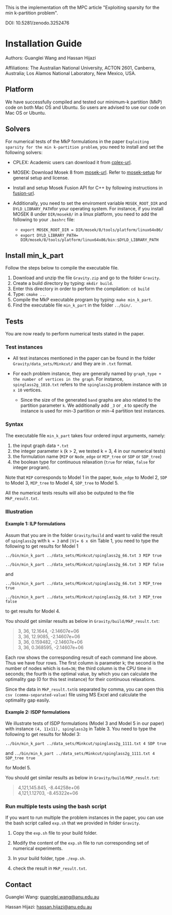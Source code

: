 This is the implementation oft the MPC article "Exploiting sparsity for the min
k-partition problem". 

DOI: 10.5281/zenodo.3252476

# Installation Guide

Authors: Guanglei Wang and Hassan Hijazi 
Affiliations: The Australian National University, ACTON 2601, Canberra, Australia; Los Alamos National Laboratory, New Mexico, USA.

## Platform
We have successfully compiled and tested our minimum-k partition (MkP) code on both Mac OS and Ubuntu. So users are advised to use our code on Mac OS or Ubuntu.
   
## Solvers
For numerical tests of the MkP formulations in the paper `Exploiting sparsity for the min k-partition problem`, you need to install and set the following solvers: 

* CPLEX: Academic users can download it from [cplex-url][].

[cplex-url]: https://ibm.onthehub.com/WebStore/OfferingDetails.aspx?o=6fcc1096-7169-e611-9420-b8ca3a5db7a1&cm_mc_uid=02767726627915009646862&cm_mc_sid_50200000=1504137572 

* MOSEK: Download Mosek 8 from [mosek-url](https://www.mosek.com/downloads/details/10/). Refer to [mosek-setup](https://www.google.com.au/url?sa=t&rct=j&q=&esrc=s&source=web&cd=1&cad=rja&uact=8&ved=0ahUKEwjy0sja6oLWAhXEwLwKHQR_A5YQFggoMAA&url=http%3A%2F%2Fdocs.mosek.com%2F8.1%2Finstall%2Finstallation.html&usg=AFQjCNGEiUPE05E_5_UedXe1mmpCYOimrQ) for general setup and license. 
 

* Install and setup Mosek Fusion API for C++ by following instructions in [fusion-url](https://www.google.com.au/url?sa=t&rct=j&q=&esrc=s&source=web&cd=1&cad=rja&uact=8&ved=0ahUKEwjx1deH34LWAhWLw7wKHWi2An8QFggoMAA&url=http%3A%2F%2Fdocs.mosek.com%2F8.0%2Fcxxfusion%2Finstall.html&usg=AFQjCNFwhQErdOsuD8iSIcDbMo3IERbhdA
). 

* Additionally, you need to set the enviroment variable `MOSEK_ROOT_DIR` and `DYLD_LIBRARY_PATH`for your operating system. For instance, if you install MOSEK 8 under `DIR/mosek8/` in a linux platform, you need to add the following to your `.bashrc` file:

   * `export MOSEK_ROOT_DIR = DIR/mosek/8/tools/platform/linux64x86/`  
	* `export DYLD_LIBRARY_PATH= DIR/mosek/8/tools/platform/linux64x86/bin:$DYLD_LIBRARY_PATH`


[//]: # "To avoid compilation problem, you need to copy Mosek libraries `libfusion64.*, libmosek64.*, libcilkrts.*`under the folder `MOSEK_ROOT_DIR/bin/` to `usr/local/lib/`."

## Install min\_k\_part
Follow the steps below to compile the executable file. 

1. Download and unzip the file `Gravity.zip` and go to the folder `Gravity`. 
2. Create a build directory by typing: `mkdir build`. 
3. Enter this directory in order to perform the compilation: `cd build`
4. Type: `cmake ..`. 
5. Compile the MkP executable program by typing: `make min_k_part`.
6. Find the executable file `min_k_part` in the folder `../bin/`. 

## Tests
You are now ready to perform numerical tests stated in the paper.

### Test instances

* All test instances mentioned in the paper can be found in the folder `Gravity/data_sets/Minkcut/` and they are in `.txt` format.  

* For each problem instance, they are generally named by `graph_type + the number of vertices in the graph`. For instance, `spinglass2g_1010.txt` refers to the `spinglass2g` problem instance with `10 x 10` vertices. 

	* Since the size of the generated `band` graphs are also related to the partition parameter `k`. We additionally add `_3` or `_4` to specify the instance is used for min-3 partition or min-4 partition test instances.  

### Syntax
The executable file `min_k_part` takes four ordered input arguments, namely:

1. the input graph data `*.txt`
2. the integer parameter `k` (k > 2, we tested k = 3, 4 in our numerical tests) 
3. the formulation name (`MIP` or `Node_edge` or `MIP_tree` or `SDP` or `SDP_tree`) 
4. the boolean type for continuous relaxation (`true` for relax, `false` for integer program). 

Note that `MIP` corresponds to Model 1 in the paper, `Node_edge` to Model 2, `SDP` to Model 3, `MIP_tree` to Model 4, `SDP_tree` to Model 5. 

All the numerical tests results will also be outputed to the file `MkP_result.txt`. 

### Illustration

#### Example 1: ILP formulations
Assum that you are in the folder `Gravity/build` and want to valid the result of `spinglass2g` with `k = 3` and `|V|= 6 x 6`in Table 1, you need to type the following to get results for Model 1

`../bin/min_k_part ../data_sets/Minkcut/spinglass2g_66.txt 3 MIP true` 

`../bin/min_k_part ../data_sets/Minkcut/spinglass2g_66.txt 3 MIP false`

 
 and  
  
 `../bin/min_k_part ../data_sets/Minkcut/spinglass2g_66.txt 3 MIP_tree true`

 `../bin/min_k_part ../data_sets/Minkcut/spinglass2g_66.txt 3 MIP_tree false`

to get results for Model 4. 

You should get similar results as below in `Gravity/build/MkP_result.txt`:
> 3, 36, 12.1644,  -2.14607e+06  
> 3, 36, 12.9085,  -2.14607e+06  
> 3, 36, 0.159482, -2.14607e+06  
> 3, 36, 0.368595, -2.14607e+06

Each row shows the corresponding result of each command line above. Thus we have four rows. The first column is parameter k; the second is the number of nodes which is `6x6=36`; the third column is the CPU time in seconds; the fourth is the optimal value, by which you can calculate the optimality gap (0 for this test instance) for their continuous relaxations. 

Since the data in `MkP_result.txt`is separated by comma,  you can open this `csv (comma-separated-value)` file using MS Excel and calculate the optimality gap easily. 

#### Example 2: ISDP formulations
We illustrate tests of ISDP formulations (Model 3 and Model 5 in our paper) with instance `(4, 11x11), spinglass2g` in Table 3. You need to type the following to get results for Model 3:

`../bin/min_k_part ../data_sets/Minkcut/spinglass2g_1111.txt 4 SDP true`


and 
`../bin/min_k_part ../data_sets/Minkcut/spinglass2g_1111.txt 4 SDP_tree true`

for Model 5. 

You should get similar results as below in `Gravity/build/MkP_result.txt`:

> 4,121,145.845, -8.44258e+06  
> 4,121,1.12703, -8.45322e+06

### Run multiple tests using the bash script
If you want to run multiple the problem instances in the paper, you can use the bash script called `exp.sh` that we provided in folder `Gravity`. 

1. Copy the `exp.sh` file to your build folder. 

2. Modify the content of the `exp.sh` file to run corresponding set of numerical experiments. 

3. In your build folder, type `./exp.sh`. 

4. check the result in `MkP_result.txt`. 


## Contact 

Guanglei Wang: <guanglei.wang@anu.edu.au>

Hassan Hijazi: <hassan.hijazi@anu.edu.au>
